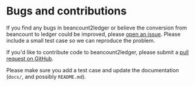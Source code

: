 # Bugs and contributions

If you find any bugs in beancount2ledger or believe the conversion from beancount to ledger could be improved, please [open an issue](https://github.com/beancount/beancount2ledger/issues).  Please include a small test case so we can reproduce the problem.

If you'd like to contribute code to beancount2ledger, please submit a [pull request on GitHub](https://github.com/beancount/beancount2ledger/pulls).

Please make sure you add a test case and update the documentation (`docs/`, and possibly `README.md`).

